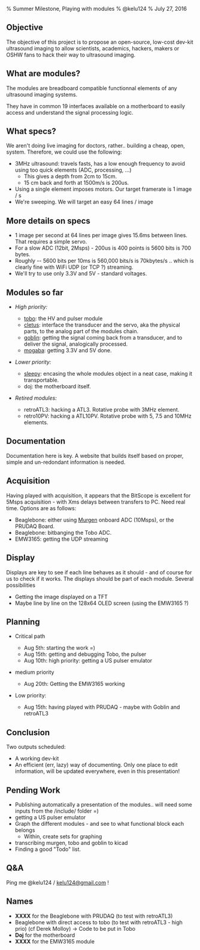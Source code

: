 % Summer Milestone, Playing with modules
% @kelu124
% July 27, 2016

## Objective

The objective of this project is to propose an open-source, low-cost dev-kit ultrasound imaging  to allow scientists, academics, hackers, makers or OSHW fans to hack their way to ultrasound imaging.

## What are modules?

The modules are breadboard compatible functionnal elements of any ultrasound imaging systems.

They have in common 19 interfaces available on a motherboard to easily access and understand the signal processing logic.


## What specs?

We aren't doing live imaging for doctors, rather.. building a cheap, open, system. Therefore, we could use the following:

* 3MHz ultrasound: travels fasts, has a low enough frequency to avoid using too quick elements (ADC, processing, ...)
     * This gives a depth from 2cm to 15cm.
     * 15 cm back and forth at 1500m/s is 200us.
* Using a single element imposes motors. Our target framerate is 1 image / s
* We're sweeping. We will target an easy 64 lines / image

## More details on specs

* 1 image per second at 64 lines per image gives 15.6ms between lines. That requires a simple servo.
* For a slow ADC (12bit, 2Msps) - 200us is 400 points is 5600 bits is 700 bytes.
* Roughly -- 5600 bits per 10ms is 560,000 bits/s is 70kbytes/s .. which is clearly fine with WiFi UDP (or TCP ?) streaming.
* We'll try to use only 3.3V and 5V - standard voltages.

## Modules so far

* _High priority:_
    * [tobo](https://github.com/kelu124/echomods/tree/master/tobo): the HV and pulser module
    * [cletus](https://github.com/kelu124/echomods/tree/master/cletus): interface the transducer and the servo, aka the physical parts, to the analog part of the modules chain.
    * [goblin](https://github.com/kelu124/echomods/tree/master/goblin): getting the signal coming back from a transducer, and to deliver the signal, analogically processed.
    * [mogaba](https://github.com/kelu124/echomods/tree/master/mogaba): getting 3.3V and 5V done.

* _Lower priority:_
    * [sleepy](https://github.com/kelu124/echomods/tree/master/sleepy): encasing the whole modules object in a neat case, making it transportable.
    * doj: the motherboard itself.

* _Retired modules:_
    * retroATL3: hacking a ATL3. Rotative probe with 3MHz element.
    * retro10PV: hacking a ATL10PV. Rotative probe with 5, 7.5 and 10MHz elements.

## Documentation

Documentation here is key. A website that builds itself based on proper, simple and un-redondant information is needed.

## Acquisition

Having played with acquisition, it appears that the BitScope is excellent for 5Msps acquisition - with Xms delays between transfers to PC. Need real time. Options are as follows:

* Beaglebone: either using [Murgen](#TODO) onboard ADC (10Msps), or the PRUDAQ Board.
* Beaglebone: bitbanging the Tobo ADC.
* EMW3165: getting the UDP streaming

## Display

Displays are key to see if each line behaves as it should - and of course for us to check if it works. The displays should be part of each module. Several possibilities

* Getting the image displayed on a TFT
* Maybe line by line on the 128x64 OLED screen (using the EMW3165 ?) [](#TODO)

## Planning

* Critical path 
    * Aug 5th: starting the work =)
    * Aug 15th: getting and debugging Tobo, the pulser
    * Aug 10th: high priority: getting a US pulser emulator [](#TODO)

* medium priority
    * Aug 20th: Getting the EMW3165 working [](#TODO)

* Low priority: 
     * Aug 15th: having played with PRUDAQ - maybe with Goblin and retroATL3

## Conclusion

Two outputs scheduled:

* A working dev-kit
* An efficient (err, lazy) way of documenting. Only one place to edit information, will be updated everywhere, even in this presentation!

## Pending Work

* Publishing automatically a presentation of the modules.. will need some inputs from the /include/ folder =)
* getting a US pulser emulator
* Graph the different modules - and see to what functional block each belongs
     * Within, create sets for graphing
* transcribing murgen, tobo and goblin to kicad
* Finding a good "Todo" list.

## Q&A

Ping me @kelu124 / kelu124@gmail.com !

## Names

* __XXXX__ for the Beaglebone with PRUDAQ (to test with retroATL3)
* Beaglebone with direct access to tobo (to test with retroATL3 - high prio) (cf Derek Molloy) -> Code to be put in Tobo
* __Doj__ for the motherboard
* __XXXX__ for the EMW3165 module

